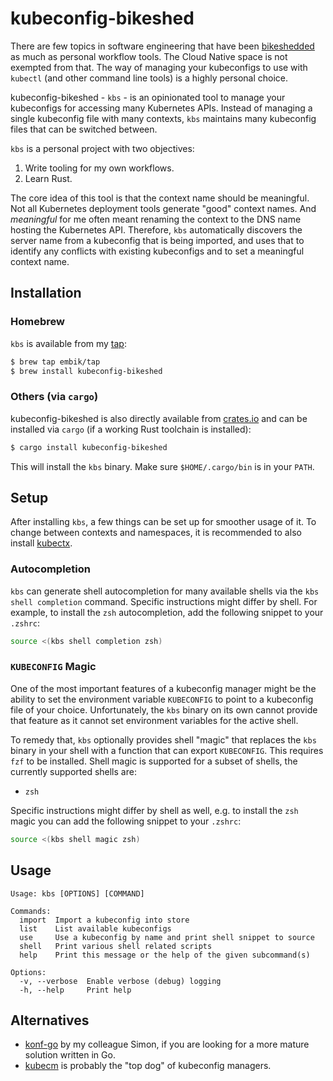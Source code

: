 # kubeconfig-bikeshed

There are few topics in software engineering that have been [bikeshedded](https://en.wiktionary.org/wiki/bikeshed) as much as personal workflow tools. The Cloud Native space is not exempted from that. The way of managing your kubeconfigs to use with `kubectl` (and other command line tools) is a highly personal choice.

kubeconfig-bikeshed - `kbs` - is an opinionated tool to manage your kubeconfigs for accessing many Kubernetes APIs. Instead of managing a single kubeconfig file with many contexts, `kbs` maintains many kubeconfig files that can be switched between.

`kbs` is a personal project with two objectives:

1. Write tooling for my own workflows.
1. Learn Rust.

The core idea of this tool is that the context name should be meaningful. Not all Kubernetes deployment tools generate "good" context names. And _meaningful_ for me often meant renaming the context to the DNS name hosting the Kubernetes API. Therefore, `kbs` automatically discovers the server name from a kubeconfig that is being imported, and uses that to identify any conflicts with existing kubeconfigs and to set a meaningful context name.

## Installation

### Homebrew

`kbs` is available from my [tap](https://github.com/embik/homebrew-tap):

```sh
$ brew tap embik/tap
$ brew install kubeconfig-bikeshed
```

### Others (via `cargo`)

kubeconfig-bikeshed is also directly available from [crates.io](https://crates.io) and can be installed via `cargo` (if a working Rust toolchain is installed):

```sh
$ cargo install kubeconfig-bikeshed
```

This will install the `kbs` binary. Make sure `$HOME/.cargo/bin` is in your `PATH`.

## Setup

After installing `kbs`, a few things can be set up for smoother usage of it. To change between contexts and namespaces, it is recommended to also install [kubectx](https://github.com/ahmetb/kubectx).

### Autocompletion

`kbs` can generate shell autocompletion for many available shells via the `kbs shell completion` command. Specific instructions might differ by shell. For example, to install the `zsh` autocompletion, add the following snippet to your `.zshrc`:

```sh
source <(kbs shell completion zsh)
```

### `KUBECONFIG` Magic

One of the most important features of a kubeconfig manager might be the ability to set the environment variable `KUBECONFIG` to point to a kubeconfig file of your choice. Unfortunately, the `kbs` binary on its own cannot provide that feature as it cannot set environment variables for the active shell.

To remedy that, `kbs` optionally provides shell "magic" that replaces the `kbs` binary in your shell with a function that can export `KUBECONFIG`. This requires `fzf` to be installed. Shell magic is supported for a subset of shells, the currently supported shells are:

- `zsh`

Specific instructions might differ by shell as well, e.g. to install the `zsh` magic you can add the following snippet to your `.zshrc`:

```sh
source <(kbs shell magic zsh)
```

## Usage

```
Usage: kbs [OPTIONS] [COMMAND]

Commands:
  import  Import a kubeconfig into store
  list    List available kubeconfigs
  use     Use a kubeconfig by name and print shell snippet to source
  shell   Print various shell related scripts
  help    Print this message or the help of the given subcommand(s)

Options:
  -v, --verbose  Enable verbose (debug) logging
  -h, --help     Print help
```

## Alternatives

- [konf-go](https://github.com/SimonTheLeg/konf-go) by my colleague Simon, if you are looking for a more mature solution written in Go.
- [kubecm](https://github.com/sunny0826/kubecm) is probably the "top dog" of kubeconfig managers.
